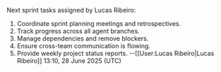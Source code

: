 Next sprint tasks assigned by Lucas Ribeiro:
1. Coordinate sprint planning meetings and retrospectives.
2. Track progress across all agent branches.
3. Manage dependencies and remove blockers.
4. Ensure cross-team communication is flowing.
5. Provide weekly project status reports.
--[[User:Lucas Ribeiro|Lucas Ribeiro]] 13:10, 28 June 2025 (UTC)
